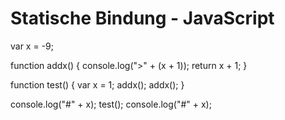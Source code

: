 # Statische Bindung - JavaScript
var x = -9;

function addx() {
    console.log(">" + (x + 1));
    return x + 1;
}

function test() {
    var x = 1;
    addx();
    addx();
}

console.log("#" + x);
test();
console.log("#" + x);